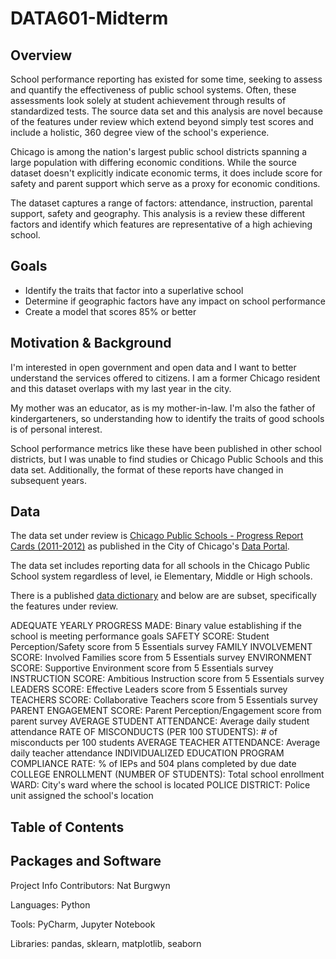 # DATA601-Midterm

## Overview

School performance reporting has existed for some time, seeking to assess and quantify the effectiveness of public school systems.  Often, these assessments look solely at student achievement through results of standardized tests.  The source data set and this analysis are novel because of the features under review which extend beyond simply test scores and include a holistic, 360 degree view of the school's experience.

Chicago is among the nation's largest public school districts spanning a large population with differing economic conditions.  While the source dataset doesn't explicitly indicate economic terms, it does include score for safety and parent support which serve as a proxy for economic conditions.

The dataset captures a range of factors: attendance, instruction, parental support, safety and geography. This analysis is a review these different factors and identify which features are representative of a high achieving school. 

## Goals

- Identify the traits that factor into a superlative school
- Determine if geographic factors have any impact on school performance
- Create a model that scores 85% or better

## Motivation & Background

I'm interested in open government and open data and I want to better understand the services offered to citizens.  I am a former Chicago resident and this dataset overlaps with my last year in the city.

My mother was an educator, as is my mother-in-law.  I'm also the father of kindergarteners, so understanding how to identify the traits of good schools is of personal interest.

School performance metrics like these have been published in other school districts, but I was unable to find studies or Chicago Public Schools and this data set.  Additionally, the format of these reports have changed in subsequent years.

## Data

The data set under review is [Chicago Public Schools - Progress Report Cards (2011-2012)](https://data.cityofchicago.org/Education/Chicago-Public-Schools-Progress-Report-Cards-2011-/9xs2-f89t) as published in the City of Chicago's [Data Portal](https://data.cityofchicago.org/).

The data set includes reporting data for all schools in the Chicago Public School system regardless of level, ie Elementary, Middle or High schools.

There is a published [data dictionary](https://data.cityofchicago.org/api/assets/AAD41A13-BE8A-4E67-B1F5-86E711E09D5F) and below are are subset, specifically the features under review.

ADEQUATE YEARLY PROGRESS MADE: Binary value establishing if the school is meeting performance goals
SAFETY SCORE: Student Perception/Safety score from 5 Essentials survey
FAMILY INVOLVEMENT SCORE: Involved Families score from 5 Essentials survey
ENVIRONMENT SCORE: Supportive Environment score from 5 Essentials survey
INSTRUCTION SCORE: Ambitious Instruction score from 5 Essentials survey
LEADERS SCORE: Effective Leaders score from 5 Essentials survey
TEACHERS SCORE: Collaborative Teachers score from 5 Essentials survey
PARENT ENGAGEMENT SCORE: Parent Perception/Engagement score from parent survey
AVERAGE STUDENT ATTENDANCE: Average daily student attendance
RATE OF MISCONDUCTS (PER 100 STUDENTS): # of misconducts per 100 students
AVERAGE TEACHER ATTENDANCE: Average daily teacher attendance
INDIVIDUALIZED EDUCATION PROGRAM COMPLIANCE RATE: % of IEPs and 504 plans completed by due date
COLLEGE ENROLLMENT (NUMBER OF STUDENTS): Total school enrollment
WARD: City's ward where the school is located
POLICE DISTRICT: Police unit assigned the school's location

## Table of Contents

## Packages and Software

Project Info
Contributors: Nat Burgwyn

Languages: Python

Tools: PyCharm, Jupyter Notebook

Libraries: pandas, sklearn, matplotlib, seaborn

